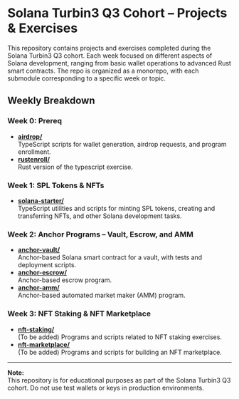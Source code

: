 # Solana Turbin3 Q3 Cohort – Projects & Exercises

This repository contains projects and exercises completed during the Solana Turbin3 Q3 cohort. Each week focused on different aspects of Solana development, ranging from basic wallet operations to advanced Rust smart contracts. The repo is organized as a monorepo, with each submodule corresponding to a specific week or topic.

## Weekly Breakdown

### Week 0: Prereq

-   [**airdrop/**](./airdrop)  
    TypeScript scripts for wallet generation, airdrop requests, and program enrollment.
-   [**rustenroll/**](./rustenroll)  
    Rust version of the typescript exercise.

### Week 1: SPL Tokens & NFTs

-   [**solana-starter/**](./solana-starter)  
    TypeScript utilities and scripts for minting SPL tokens, creating and transferring NFTs, and other Solana development tasks.

### Week 2: Anchor Programs – Vault, Escrow, and AMM

-   [**anchor-vault/**](./anchor-vault)  
    Anchor-based Solana smart contract for a vault, with tests and deployment scripts.
-   [**anchor-escrow/**](./escrow)  
    Anchor-based escrow program.
-   [**anchor-amm/**](./amm)  
    Anchor-based automated market maker (AMM) program.

### Week 3: NFT Staking & NFT Marketplace

-   [**nft-staking/**](./#)  
    (To be added) Programs and scripts related to NFT staking exercises.
-   [**nft-marketplace/**](./#)  
    (To be added) Programs and scripts for building an NFT marketplace.

---

**Note:**  
This repository is for educational purposes as part of the Solana Turbin3 Q3 cohort. Do not use test wallets or keys in production environments.

